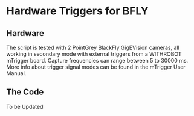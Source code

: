 # Hardware Triggers for BFLY

## Hardware

The script is tested with 2 PointGrey BlackFly GigEVision cameras, all working in secondary mode with external triggers from a WITHROBOT mTrigger board. Capture frequencies can range between 5 to 30000 ms. More info about trigger signal modes can be found in the mTrigger User Manual.

## The Code

To be Updated